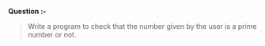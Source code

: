 **Question :-**

>Write a program to check that the number given by the user is a prime number or not.
